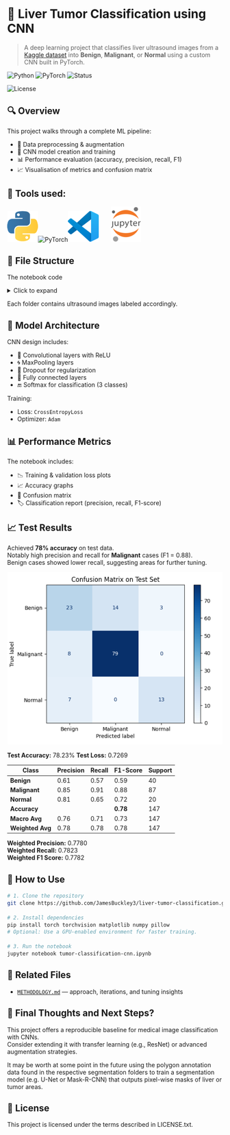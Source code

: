 
# 🧠 Liver Tumor Classification using CNN

> A deep learning project that classifies liver ultrasound images from a [Kaggle dataset](https://www.kaggle.com/datasets/orvile/annotated-ultrasound-liver-images-dataset) into **Benign**, **Malignant**, or **Normal** using a custom CNN built in PyTorch.

![Python](https://img.shields.io/badge/Python-3.11.9-blue.svg)
![PyTorch](https://img.shields.io/badge/PyTorch-Deep%20Learning-red.svg)
![Status](https://img.shields.io/badge/status-Completed-brightgreen)

![License](https://img.shields.io/badge/License-Creative%20Commons%20Attribution--ShareAlike%204.0%20International%20Public%20License-green)



## 🔍 Overview

This project walks through a complete ML pipeline:
- 🧹 Data preprocessing & augmentation
- 🧠 CNN model creation and training
- 📊 Performance evaluation (accuracy, precision, recall, F1)
- 📈 Visualisation of metrics and confusion matrix


## 🧠 Tools used:

![Python](images/python_logo.png "Python")![PyTorch](images/pytorch-logo-orange-minimalist-design-transparent-background(1).png "PyTorch")![VSCode](images/vscode_logo.png "VSCode")&nbsp;&nbsp;&nbsp;&nbsp;&nbsp;&nbsp;&nbsp;![Jupyter Notebooks](images/jupyter_logo.png "Jupyter Notebooks")


## 📂 File Structure

The notebook code

<details>
<summary>Click to expand</summary>

<pre>
liver-classification-ultrasound/                     # 🧠 Main project directory
├───data                                             # 📦 Contains all labeled dataset images and segmentations
│   ├───Benign                                       
│   │   ├───image                                    
│   │   └───segmentation                             
│   │       ├───liver                                
│   │       ├───mass                                 
│   │       └───outline                              
│   ├───Malignant                                    
│   │   ├───image                                    
│   │   └───segmentation                             
│   │       ├───liver                                
│   │       ├───mass                                 
│   │       └───outline                              
│   └───Normal                                       
│       ├───image                                    
│       └───segmentation                             
│           ├───liver                                
│           └───outline                              
├───demo_images                                      # 📷 Ultrasounds from outside the dataset
├───docs                                             # 📚 Project documentation
│   └───METHODOLOGY.md                               
├───images                                           # 🖼️ Logos and Test Set Confusion Matrix
├───models                                           
│   └───best_model.pth                               # 💾 Best-performing model checkpoint
├───src                                              
│   └───data_utils.py                                # 🧼 Script for loading/preprocessing/visualizing data
├───LICENSE.txt                                      # 📜 Licensing information (code and data)
├───README.md                                        # 📖 Project overview, usage, and setup instructions
└───tumor-classification-cnn.ipynb                   # 📓 Main notebook for model training and evaluation

</pre>

</details>

Each folder contains ultrasound images labeled accordingly.


## 🧪 Model Architecture

CNN design includes:
- 🧠 Convolutional layers with ReLU
- 🌀 MaxPooling layers
- 🔁 Dropout for regularization
- 🧮 Fully connected layers
- 🔚 Softmax for classification (3 classes)

Training:
- Loss: `CrossEntropyLoss`
- Optimizer: `Adam`


## 📊 Performance Metrics

The notebook includes:
- 📉 Training & validation loss plots
- 📈 Accuracy graphs
- 🧾 Confusion matrix
- 🏷️ Classification report (precision, recall, F1-score)


## 📈 Test Results

Achieved **78% accuracy** on test data.  
Notably high precision and recall for **Malignant** cases (F1 = 0.88).  
Benign cases showed lower recall, suggesting areas for further tuning.


![Confusion Matrix](images/test_matrix.png)

**Test Accuracy:** 78.23%
**Test Loss:** 0.7269

| Class         | Precision | Recall | F1-Score | Support |
|---------------|-----------|--------|----------|---------|
| **Benign**    | 0.61      | 0.57   | 0.59     | 40      |
| **Malignant** | 0.85      | 0.91   | 0.88     | 87      |
| **Normal**    | 0.81      | 0.65   | 0.72     | 20      |
| **Accuracy**  |           |        | **0.78** | 147     |
| **Macro Avg** | 0.76      | 0.71   | 0.73     | 147     |
| **Weighted Avg** | 0.78   | 0.78   | 0.78     | 147     |

**Weighted Precision:** 0.7780  
**Weighted Recall:** 0.7823  
**Weighted F1 Score:** 0.7782


## 🚀 How to Use

```bash
# 1. Clone the repository
git clone https://github.com/JamesBuckley3/liver-tumor-classification.git

# 2. Install dependencies
pip install torch torchvision matplotlib numpy pillow
# Optional: Use a GPU-enabled environment for faster training.

# 3. Run the notebook
jupyter notebook tumor-classification-cnn.ipynb
```


## 📘 Related Files

- [`METHODOLOGY.md`](METHODOLOGY.md) — approach, iterations, and tuning insights

## 🏁 Final Thoughts and Next Steps?

This project offers a reproducible baseline for medical image classification with CNNs.  
Consider extending it with transfer learning (e.g., ResNet) or advanced augmentation strategies.

It may be worth at some point in the future using the polygon annotation data found in the respective segmentation folders to train a segmentation model (e.g. U-Net or Mask-R-CNN) that outputs pixel-wise masks of liver or tumor areas.

## 📄 License

This project is licensed under the terms described in LICENSE.txt.